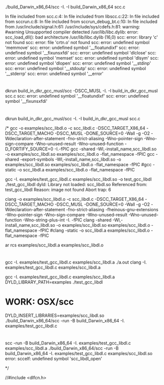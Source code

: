 #

./build_Darwin_x86_64/scc -I. -I build_Darwin_x86_64 scc.c

In file included from scc.c:4:
In file included from libscc.c:22:
In file included from sccrun.c:8:
In file included from sccrun_debug_bt.c:10:
In file included from /usr/include/signal.h:61:
/usr/include/sys/cdefs.h:81: warning: #warning Unsupported compiler detected
/usr/lib/libc.dylib: error: scc_load_dll(): bad architecture /usr/lib/libc.dylib (16,0)
scc: error: library 'c' not found
scc: error: file 'crtn.o' not found
scc: error: undefined symbol 'memmove'
scc: error: undefined symbol '__floatundixf'
scc: error: undefined symbol '__fixunsxfdi'
scc: error: undefined symbol 'dlclose'
scc: error: undefined symbol 'memset'
scc: error: undefined symbol 'dlsym'
scc: error: undefined symbol 'dlopen'
scc: error: undefined symbol '__stdinp'
scc: error: undefined symbol '__stdoutp'
scc: error: undefined symbol '__stderrp'
scc: error: undefined symbol '__error'

#

dkrun build_in_dkr_gcc_musl/scc -DSCC_MUSL -I. -I build_in_dkr_gcc_musl scc.c
scc: error: undefined symbol '__floatundixf'
scc: error: undefined symbol '__fixunsxfdi'

#

dkrun build_in_dkr_gcc_musl/scc -I. -I build_in_dkr_gcc_musl scc.c

/*
gcc -o examples/scc_libdl.o -c scc_libdl.c -DSCC_TARGET_X86_64 -DSCC_TARGET_MACHO -DSCC_MUSL -DONE_SOURCE=0 -Wall -g -O2 -Wdeclaration-after-statement -fno-strict-aliasing -Wno-pointer-sign -Wno-sign-compare -Wno-unused-result -Wno-unused-function -D_FORTIFY_SOURCE=0 -I.-fPIC
gcc -shared -Wl,-install_name,scc_libdl.so -o examples/scc_libdl.so examples/scc_libdl.o -flat_namespace -fPIC
gcc -shared -export-symbols -Wl,-install_name,scc_libdl.so -o examples/scc_libdl.so examples/scc_libdl.o -flat_namespace -fPIC
#gcc -static -o scc_libdl.a examples/scc_libdl.o -flat_namespace -fPIC

gcc -I. examples/test_gcc_libdl.c examples/scc_libdl.so -o test_gcc_libdl
./test_gcc_libdl 
dyld: Library not loaded: scc_libdl.so
  Referenced from: test_gcc_libdl
  Reason: image not found
Abort trap: 6

clang -o examples/scc_libdl.o -c scc_libdl.c -DSCC_TARGET_X86_64 -DSCC_TARGET_MACHO -DSCC_MUSL -DONE_SOURCE=0 -Wall -g -O2 -Wdeclaration-after-statement -fno-strict-aliasing -fheinous-gnu-extensions -Wno-pointer-sign -Wno-sign-compare -Wno-unused-result -Wno-unused-function -Wno-string-plus-int -I.  -fPIC
clang -shared -Wl,-install_name,scc_libdl.so -o examples/scc_libdl.so examples/scc_libdl.o -flat_namespace -fPIC
#clang -static -o scc_libdl.a examples/scc_libdl.o -flat_namespace -fPIC

ar rcs examples/scc_libdl.a examples/scc_libdl.o

#
gcc -I. examples/test_gcc_libdl.c examples/scc_libdl.a
./a.out
clang -I. examples/test_gcc_libdl.c examples/scc_libdl.a

gcc -I. examples/test_gcc_libdl.c examples/scc_libdl.a
DYLD_LIBRARY_PATH=examples ./test_gcc_libdl

# WORK: OSX/scc
DYLD_INSERT_LIBRARIES=examples/scc_libdl.so ./build_Darwin_x86_64/scc -run -B build_Darwin_x86_64 -I. examples/test_gcc_libdl.c

#
scc -run  -B build_Darwin_x86_64 -I. examples/test_gcc_libdl.c examples/scc_libdl.a 
./build_Darwin_x86_64/scc -run -B build_Darwin_x86_64 -I. examples/test_gcc_libdl.c examples/scc_libdl.so
error: sccelf: undefined symbol 'scc_libdl_open'

*/

//#include <dlfcn.h>

